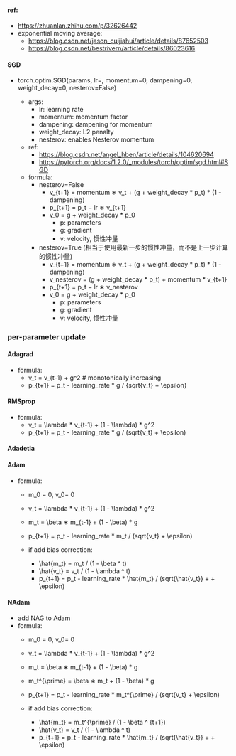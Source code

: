 #### ref:
- https://zhuanlan.zhihu.com/p/32626442
- exponential moving average: 
  - https://blog.csdn.net/jason_cuijiahui/article/details/87652503
  - https://blog.csdn.net/bestrivern/article/details/86023616

#### SGD
- torch.optim.SGD(params, lr=<required parameter>, momentum=0, dampening=0, weight_decay=0, nesterov=False)
  - args:
    - lr: learning rate
    - momentum: momentum factor
    - dampening: dampening for momentum
    - weight_decay: L2 penalty
    - nesterov: enables Nesterov momentum
  - ref:
    - https://blog.csdn.net/angel_hben/article/details/104620694
    - https://pytorch.org/docs/1.2.0/_modules/torch/optim/sgd.html#SGD
  - formula:
    - nesterov=False
      - v_{t+1} = momentum ∗ v_t + (g + weight_decay * p_t)  * (1 - dampening)
      - p_{t+1} = p_t − lr ∗ v_{t+1}
      - v_0 = g + weight_decay * p_0
        - p: parameters
        - g: gradient 
        - v: velocity, 惯性冲量
    - nesterov=True (相当于使用最新一步的惯性冲量，而不是上一步计算的惯性冲量)
      - v_{t+1} = momentum ∗ v_t + (g + weight_decay * p_t)  * (1 - dampening)
      - v_nesterov = (g + weight_decay * p_t) + momentum * v_{t+1}
      - p_{t+1} = p_t − lr ∗ v_nesterov
      - v_0 = g + weight_decay * p_0
        - p: parameters
        - g: gradient 
        - v: velocity, 惯性冲量
    

### per-parameter update
#### Adagrad
- formula:
  - v_t = v_{t-1} + g^2  # monotonically increasing 
  - p_{t+1} = p_t - learning_rate * g / {sqrt{v_t} + \epsilon}
  
#### RMSprop
- formula:
  - v_t = \lambda * v_{t-1} + (1 - \lambda) * g^2
  - p_{t+1} = p_t - learning_rate * g / (sqrt{v_t}  + \epsilon)
  
#### Adadetla
  
#### Adam
- formula:
  - m_0 = 0, v_0= 0
  - v_t = \lambda * v_{t-1} + (1 - \lambda) * g^2
  - m_t = \beta ∗ m_{t-1} + (1 - \beta) * g 
  - p_{t+1} = p_t - learning_rate * m_t / (sqrt{v_t} + \epsilon)
  
  - if add bias correction:
    - \hat{m_t} = m_t / (1 - \beta ^ t)
    - \hat{v_t} = v_t / (1 - \lambda ^ t)
    - p_{t+1} = p_t - learning_rate * \hat{m_t} / (sqrt{\hat{v_t}} +  + \epsilon)
  

#### NAdam
- add NAG to Adam
- formula:
    - m_0 = 0, v_0= 0
  - v_t = \lambda * v_{t-1} + (1 - \lambda) * g^2
  - m_t = \beta ∗ m_{t-1} + (1 - \beta) * g 
  - m_t^{\prime} = \beta ∗ m_t + (1 - \beta) * g 
  - p_{t+1} = p_t - learning_rate * m_t^{\prime} / (sqrt{v_t} + \epsilon)
  
  - if add bias correction:
    - \hat{m_t} = m_t^{\prime} / (1 - \beta ^ {t+1})
    - \hat{v_t} = v_t / (1 - \lambda ^ t)
    - p_{t+1} = p_t - learning_rate * \hat{m_t} / (sqrt{\hat{v_t}} +  + \epsilon)
